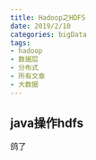 ```yaml
---
title: Hadoop之HDFS
date: 2019/2/10
categories: bigData
tags:
- hadoop
- 数据层
- 分布式
- 所有文章
- 大数据
---
```

## java操作hdfs
鸽了
<Valine></Valine>
